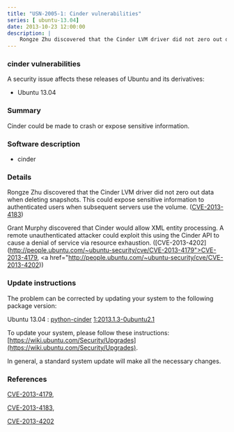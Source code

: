 ```yaml
---
title: "USN-2005-1: Cinder vulnerabilities"
series: [ ubuntu-13.04]
date: 2013-10-23 12:00:00
description: |
    Rongze Zhu discovered that the Cinder LVM driver did not zero out data when deleting snapshots. This could expose sensitive information to authenticated users when subsequent servers use the volume. ([CVE-2013-4183](http://people.ubuntu.com/~ubuntu-security/cve/CVE-2013-4183))
--- 
```

 
### cinder vulnerabilities

A security issue affects these releases of Ubuntu and its derivatives:

* Ubuntu 13.04

### Summary

Cinder could be made to crash or expose sensitive information. 

### Software description

* cinder 

### Details

Rongze Zhu discovered that the Cinder LVM driver did not zero out data when deleting snapshots. This could expose sensitive information to authenticated users when subsequent servers use the volume. ([CVE-2013-4183](http://people.ubuntu.com/~ubuntu-security/cve/CVE-2013-4183))

Grant Murphy discovered that Cinder would allow XML entity processing. A remote unauthenticated attacker could exploit this using the Cinder API to cause a denial of service via resource exhaustion. ([CVE-2013-4202](http://people.ubuntu.com/~ubuntu-security/cve/CVE-2013-4179">CVE-2013-4179</a>, <a href="http://people.ubuntu.com/~ubuntu-security/cve/CVE-2013-4202)) 

### Update instructions

The problem can be corrected by updating your system to the following package version:

Ubuntu 13.04
 : [python-cinder](https://launchpad.net/ubuntu/+source/cinder) <span> [1:2013.1.3-0ubuntu2.1](https://launchpad.net/ubuntu/+source/cinder/1:2013.1.3-0ubuntu2.1) </span> 

To update your system, please follow these instructions: [https://wiki.ubuntu.com/Security/Upgrades](https://wiki.ubuntu.com/Security/Upgrades).

In general, a standard system update will make all the necessary changes. 

### References

 [CVE-2013-4179](http://people.ubuntu.com/~ubuntu-security/cve/CVE-2013-4179), 

 [CVE-2013-4183](http://people.ubuntu.com/~ubuntu-security/cve/CVE-2013-4183), 

 [CVE-2013-4202](http://people.ubuntu.com/~ubuntu-security/cve/CVE-2013-4202)
 

